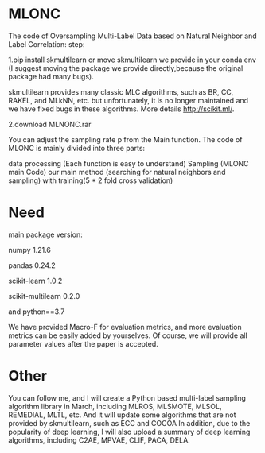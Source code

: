 # MLONC
The code of Oversampling Multi-Label Data based on Natural Neighbor and Label Correlation:
step:

1.pip install skmultilearn or move skmultilearn we provide in your conda env (I suggest moving the package we provide directly,because the original package had many bugs).

skmultilearn provides many classic MLC algorithms, such as BR, CC, RAKEL, and MLkNN, etc. but unfortunately, it is no longer maintained and we have fixed bugs in these algorithms. More details http://scikit.ml/.

2.download MLNONC.rar

You can adjust the sampling rate p from the Main function.
The code of MLONC is mainly divided into three parts: 

data processing (Each function is easy to understand)
Sampling (MLONC main Code)
our main method (searching for natural neighbors and sampling) with training(5 * 2 fold cross validation)



# Need
main package version:

numpy                              1.21.6 

pandas                             0.24.2 

scikit-learn                       1.0.2   

scikit-multilearn                  0.2.0  

and python==3.7

We have provided Macro-F for evaluation metrics, and more evaluation metrics can be easily added by yourselves. Of course, we will provide all parameter values after the paper is accepted.

# Other
You can follow me, and I will create a Python based multi-label sampling algorithm library in March, including MLROS, MLSMOTE, MLSOL, REMEDIAL, MLTL, etc. 
And it will update some algorithms that are not provided by skmultilearn, such as ECC and COCOA In addition, due to the popularity of deep learning, I will also upload a summary of deep learning algorithms, including C2AE, MPVAE, CLIF, PACA, DELA.
